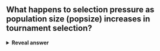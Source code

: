 ## What happens to selection pressure as population size (popsize) increases in tournament selection?
<details>
<summary><b>Reveal answer</b></summary>
selection pressure decreases
</details>
